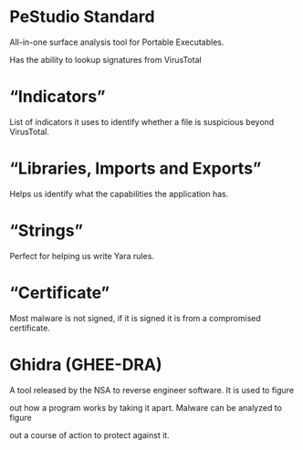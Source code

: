 # PeStudio Standard
All-in-one surface analysis tool for Portable Executables. 

Has the ability to lookup signatures from VirusTotal

# “Indicators” 

List of indicators it uses to identify whether a file is suspicious beyond VirusTotal.

# “Libraries, Imports and Exports”

Helps us identify what the capabilities the application has.  

# “Strings”

Perfect for helping us write Yara rules.

# “Certificate”

Most malware is not signed, if it is signed it is from a compromised certificate.

# Ghidra (GHEE-DRA)
A tool released by the NSA to reverse engineer software.  It is used to figure

out how a program works by taking it apart.  Malware can be analyzed to figure

out a course of action to protect against it.
